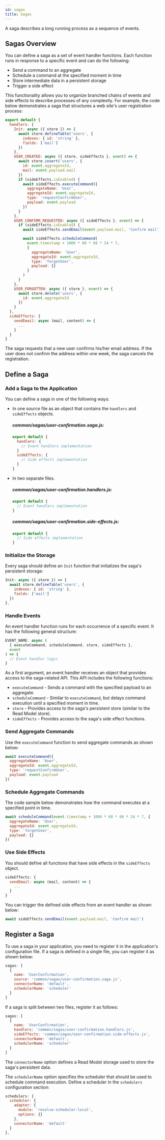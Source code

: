 ```yaml
---
id: sagas
title: Sagas
---
```


A saga describes a long running process as a sequence of events.

## Sagas Overview

You can define a saga as a set of event handler functions. Each function runs in response to a specific event and can do the following:

- Send a command to an aggregate
- Schedule a command at the specified moment in time
- Store intermediate data in a persistent storage
- Trigger a side effect

This functionality allows you to organize branched chains of events and side effects to describe processes of any complexity. For example, the code below demonstrates a saga that structures a web site's user registration process:

<!-- prettier-ignore-start -->

[mdis]:# (../tests/saga-sample/saga.js)
```js
export default {
  handlers: {
    Init: async ({ store }) => {
      await store.defineTable('users', {
        indexes: { id: 'string' },
        fields: ['mail']
      })
    },
    USER_CREATED: async ({ store, sideEffects }, event) => {
      await store.insert('users', {
        id: event.aggregateId,
        mail: event.payload.mail
      })
      if (sideEffects.isEnabled) {
        await sideEffects.executeCommand({
          aggregateName: 'User',
          aggregateId: event.aggregateId,
          type: 'requestConfirmUser',
          payload: event.payload
        })
      }
    },
    USER_CONFIRM_REQUESTED: async ({ sideEffects }, event) => {
      if (sideEffects.isEnabled) {
        await sideEffects.sendEmail(event.payload.mail, 'Confirm mail')

        await sideEffects.scheduleCommand(
          event.timestamp + 1000 * 60 * 60 * 24 * 7,
          {
            aggregateName: 'User',
            aggregateId: event.aggregateId,
            type: 'forgetUser',
            payload: {}
          }
        )
      }
    },
    USER_FORGOTTEN: async ({ store }, event) => {
      await store.delete('users', {
        id: event.aggregateId
      })
    }
  },
  sideEffects: {
    sendEmail: async (mail, content) => {
      ...
    }
  }
}
```

<!-- prettier-ignore-end -->

The saga requests that a new user confirms his/her email address. If the user does not confirm the address within one week, the saga cancels the registration.

## Define a Saga

### Add a Saga to the Application

You can define a saga in one of the following ways:

- In one source file as an object that contains the `handlers` and `sideEffects` objects.

  ##### common/sagas/user-confirmation.saga.js:

  ```js
  export default {
    handlers: {
      // Event handlers implementation
    }
    sideEffects: {
      // Side effects implementation
    }
  }
  ```

- In two separate files.

  ##### common/sagas/user-confirmation.handlers.js:

  ```js
  export default {
    // Event handlers implementation
  }
  ```

  ##### common/sagas/user-confirmation.side-effects.js:

  ```js
  export default {
    // Side effects implementation
  }
  ```

### Initialize the Storage

Every saga should define an `Init` function that initializes the saga's persistent storage:

[mdis]: # '../tests/saga-sample/saga.js#init'

```js
Init: async ({ store }) => {
  await store.defineTable('users', {
    indexes: { id: 'string' },
    fields: ['mail']
  })
},
```

### Handle Events

An event handler function runs for each occurrence of a specific event. It has the following general structure:

```js
EVENT_NAME: async (
  { executeCommand, scheduleCommand, store, sideEffects },
  event
) => {
  // Event handler logic
}
```

As a first argument, an event handler receives an object that provides access to the saga-related API. This API includes the following functions:

- `executeCommand` - Sends a command with the specified payload to an aggregate.
- `scheduleCommand` - Similar to `executeCommand`, but delays command execution until a specified moment in time.
- `store` - Provides access to the saga's persistent store (similar to the Read Model store).
- `sideEffects` - Provides access to the saga's side effect functions.

### Send Aggregate Commands

Use the `executeCommand` function to send aggregate commands as shown below:

```js
await executeCommand({
  aggregateName: 'User',
  aggregateId: event.aggregateId,
  type: 'requestConfirmUser',
  payload: event.payload
})
```

### Schedule Aggregate Commands

The code sample below demonstrates how the command executes at a specified point in time.

```js
await scheduleCommand(event.timestamp + 1000 * 60 * 60 * 24 * 7, {
  aggregateName: 'User',
  aggregateId: event.aggregateId,
  type: 'forgetUser',
  payload: {}
})
```

### Use Side Effects

You should define all functions that have side effects in the `sideEffects` object.

```js
sideEffects: {
  sendEmail: async (mail, content) => {
    ...
  }
}
```

You can trigger the defined side effects from an event handler as shown below:

```js
await sideEffects.sendEmail(event.payload.mail, 'Confirm mail')
```

## Register a Saga

To use a saga in your application, you need to register it in the application's configuration file. If a saga is defined in a single file, you can register it as shown below:

```js
sagas: [
  {
    name: 'UserConfirmation',
    source: 'common/sagas/user-confirmation.saga.js',
    connectorName: 'default',
    schedulerName: 'scheduler'
  }
]
```

If a saga is split between two files, register it as follows:

```js
sagas: [
  {
    name: 'UserConfirmation',
    handlers: 'common/sagas/user-confirmation.handlers.js',
    sideEffects: 'common/sagas/user-confirmation.side-effects.js',
    connectorName: 'default',
    schedulerName: 'scheduler'
  }
]
```

The `connectorName` option defines a Read Model storage used to store the saga's persistent data.

The `schedulerName` option specifies the scheduler that should be used to schedule command execution. Define a scheduler in the `schedulers` configuration section:

```js
schedulers: {
  scheduler: {
    adapter: {
      module: 'resolve-scheduler-local',
      options: {}
    },
    connectorName: 'default'
  }
},
```

